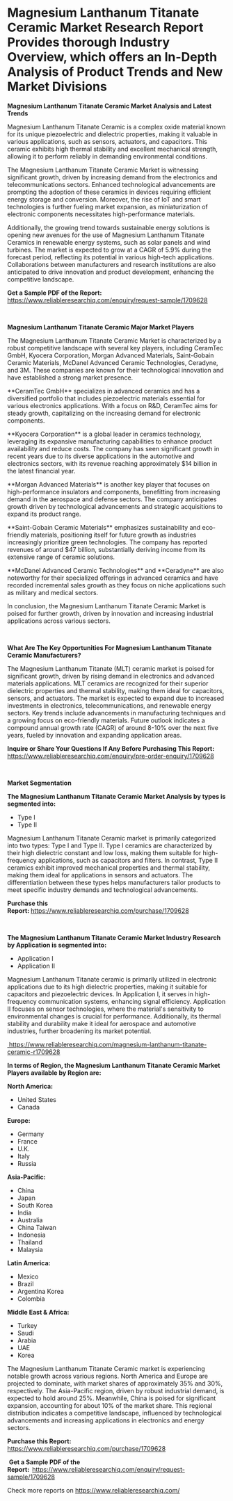 <p><h1>Magnesium Lanthanum Titanate Ceramic Market Research Report Provides thorough Industry Overview, which offers an In-Depth Analysis of Product Trends and New Market Divisions</h1></p><p><strong>Magnesium Lanthanum Titanate Ceramic Market Analysis and Latest Trends</strong></p>
<p><p>Magnesium Lanthanum Titanate Ceramic is a complex oxide material known for its unique piezoelectric and dielectric properties, making it valuable in various applications, such as sensors, actuators, and capacitors. This ceramic exhibits high thermal stability and excellent mechanical strength, allowing it to perform reliably in demanding environmental conditions.</p><p>The Magnesium Lanthanum Titanate Ceramic Market is witnessing significant growth, driven by increasing demand from the electronics and telecommunications sectors. Enhanced technological advancements are prompting the adoption of these ceramics in devices requiring efficient energy storage and conversion. Moreover, the rise of IoT and smart technologies is further fueling market expansion, as miniaturization of electronic components necessitates high-performance materials.</p><p>Additionally, the growing trend towards sustainable energy solutions is opening new avenues for the use of Magnesium Lanthanum Titanate Ceramics in renewable energy systems, such as solar panels and wind turbines. The market is expected to grow at a CAGR of 5.9% during the forecast period, reflecting its potential in various high-tech applications. Collaborations between manufacturers and research institutions are also anticipated to drive innovation and product development, enhancing the competitive landscape.</p></p>
<p><strong>Get a Sample PDF of the Report:&nbsp;</strong> <a href="https://www.reliableresearchiq.com/enquiry/request-sample/1709628?utm_campaign=3455&utm_medium=2&utm_source=Github&utm_content=ia&utm_term=27032025&utm_id=magnesium-lanthanum-titanate-ceramic">https://www.reliableresearchiq.com/enquiry/request-sample/1709628</a></p>
<p>&nbsp;</p>
<p><strong>Magnesium Lanthanum Titanate Ceramic Major Market Players</strong></p>
<p><p>The Magnesium Lanthanum Titanate Ceramic Market is characterized by a robust competitive landscape with several key players, including CeramTec GmbH, Kyocera Corporation, Morgan Advanced Materials, Saint-Gobain Ceramic Materials, McDanel Advanced Ceramic Technologies, Ceradyne, and 3M. These companies are known for their technological innovation and have established a strong market presence.</p><p>**CeramTec GmbH** specializes in advanced ceramics and has a diversified portfolio that includes piezoelectric materials essential for various electronics applications. With a focus on R&D, CeramTec aims for steady growth, capitalizing on the increasing demand for electronic components. </p><p>**Kyocera Corporation** is a global leader in ceramics technology, leveraging its expansive manufacturing capabilities to enhance product availability and reduce costs. The company has seen significant growth in recent years due to its diverse applications in the automotive and electronics sectors, with its revenue reaching approximately $14 billion in the latest financial year.</p><p>**Morgan Advanced Materials** is another key player that focuses on high-performance insulators and components, benefitting from increasing demand in the aerospace and defense sectors. The company anticipates growth driven by technological advancements and strategic acquisitions to expand its product range.</p><p>**Saint-Gobain Ceramic Materials** emphasizes sustainability and eco-friendly materials, positioning itself for future growth as industries increasingly prioritize green technologies. The company has reported revenues of around $47 billion, substantially deriving income from its extensive range of ceramic solutions.</p><p>**McDanel Advanced Ceramic Technologies** and **Ceradyne** are also noteworthy for their specialized offerings in advanced ceramics and have recorded incremental sales growth as they focus on niche applications such as military and medical sectors.</p><p>In conclusion, the Magnesium Lanthanum Titanate Ceramic Market is poised for further growth, driven by innovation and increasing industrial applications across various sectors.</p></p>
<p>&nbsp;</p>
<p><strong>What Are The Key Opportunities For Magnesium Lanthanum Titanate Ceramic Manufacturers?</strong></p>
<p><p>The Magnesium Lanthanum Titanate (MLT) ceramic market is poised for significant growth, driven by rising demand in electronics and advanced materials applications. MLT ceramics are recognized for their superior dielectric properties and thermal stability, making them ideal for capacitors, sensors, and actuators. The market is expected to expand due to increased investments in electronics, telecommunications, and renewable energy sectors. Key trends include advancements in manufacturing techniques and a growing focus on eco-friendly materials. Future outlook indicates a compound annual growth rate (CAGR) of around 8-10% over the next five years, fueled by innovation and expanding application areas.</p></p>
<p><strong>Inquire or Share Your Questions If Any Before Purchasing This Report:</strong> <a href="https://www.reliableresearchiq.com/enquiry/pre-order-enquiry/1709628?utm_campaign=3455&utm_medium=2&utm_source=Github&utm_content=ia&utm_term=27032025&utm_id=magnesium-lanthanum-titanate-ceramic">https://www.reliableresearchiq.com/enquiry/pre-order-enquiry/1709628</a></p>
<p>&nbsp;</p>
<p><strong>Market Segmentation</strong></p>
<p><strong>The Magnesium Lanthanum Titanate Ceramic Market Analysis by types is segmented into:</strong></p>
<p><ul><li>Type I</li><li>Type II</li></ul></p>
<p><p>Magnesium Lanthanum Titanate Ceramic market is primarily categorized into two types: Type I and Type II. Type I ceramics are characterized by their high dielectric constant and low loss, making them suitable for high-frequency applications, such as capacitors and filters. In contrast, Type II ceramics exhibit improved mechanical properties and thermal stability, making them ideal for applications in sensors and actuators. The differentiation between these types helps manufacturers tailor products to meet specific industry demands and technological advancements.</p></p>
<p><strong>Purchase this Report:&nbsp;</strong><a href="https://www.reliableresearchiq.com/purchase/1709628?utm_campaign=3455&utm_medium=2&utm_source=Github&utm_content=ia&utm_term=27032025&utm_id=magnesium-lanthanum-titanate-ceramic">https://www.reliableresearchiq.com/purchase/1709628</a></p>
<p>&nbsp;</p>
<p><strong>The Magnesium Lanthanum Titanate Ceramic Market Industry Research by Application is segmented into:</strong></p>
<p><ul><li>Application I</li><li>Application II</li></ul></p>
<p><p>Magnesium Lanthanum Titanate ceramic is primarily utilized in electronic applications due to its high dielectric properties, making it suitable for capacitors and piezoelectric devices. In Application I, it serves in high-frequency communication systems, enhancing signal efficiency. Application II focuses on sensor technologies, where the material's sensitivity to environmental changes is crucial for performance. Additionally, its thermal stability and durability make it ideal for aerospace and automotive industries, further broadening its market potential.</p></p>
<p><a href="https://www.reliableresearchiq.com/magnesium-lanthanum-titanate-ceramic-r1709628?utm_campaign=3455&utm_medium=2&utm_source=Github&utm_content=ia&utm_term=27032025&utm_id=magnesium-lanthanum-titanate-ceramic">&nbsp;https://www.reliableresearchiq.com/magnesium-lanthanum-titanate-ceramic-r1709628</a></p>
<p><strong>In terms of Region, the Magnesium Lanthanum Titanate Ceramic Market Players available by Region are:</strong></p>
<p>
    <p> <strong> North America: </strong>
        <ul>
            <li>United States</li>
            <li>Canada</li>
        </ul>
        </p> 
    <p> <strong> Europe: </strong>
        <ul>
            <li>Germany</li>
            <li>France</li>
            <li>U.K.</li>
            <li>Italy</li>
            <li>Russia</li>
        </ul>
        </p> 
    <p> <strong> Asia-Pacific: </strong>
        <ul>
            <li>China</li>
            <li>Japan</li>
            <li>South Korea</li>
            <li>India</li>
            <li>Australia</li>
            <li>China Taiwan</li>
            <li>Indonesia</li>
            <li>Thailand</li>
            <li>Malaysia</li>
        </ul>
        </p> 
    <p> <strong> Latin America: </strong>
        <ul>
            <li>Mexico</li>
            <li>Brazil</li>
            <li>Argentina Korea</li>
            <li>Colombia</li>
        </ul>
        </p> 
    <p> <strong> Middle East & Africa: </strong>
        <ul>
            <li>Turkey</li>
            <li>Saudi</li>
            <li>Arabia</li>
            <li>UAE</li>
            <li>Korea</li>
        </ul>
    </p>
    </p>
<p><p>The Magnesium Lanthanum Titanate Ceramic market is experiencing notable growth across various regions. North America and Europe are projected to dominate, with market shares of approximately 35% and 30%, respectively. The Asia-Pacific region, driven by robust industrial demand, is expected to hold around 25%. Meanwhile, China is poised for significant expansion, accounting for about 10% of the market share. This regional distribution indicates a competitive landscape, influenced by technological advancements and increasing applications in electronics and energy sectors.</p></p>
<p><strong>Purchase this Report: </strong><a href="https://www.reliableresearchiq.com/purchase/1709628?utm_campaign=3455&utm_medium=2&utm_source=Github&utm_content=ia&utm_term=27032025&utm_id=magnesium-lanthanum-titanate-ceramic">https://www.reliableresearchiq.com/purchase/1709628</a></p>
<p>&nbsp;<strong>Get a Sample PDF of the Report:&nbsp;&nbsp;</strong><a href="https://www.reliableresearchiq.com/enquiry/request-sample/1709628?utm_campaign=3455&utm_medium=2&utm_source=Github&utm_content=ia&utm_term=27032025&utm_id=magnesium-lanthanum-titanate-ceramic">https://www.reliableresearchiq.com/enquiry/request-sample/1709628</a></p>
<p><strong></strong></p>
<p>Check more reports on <a href="https://www.reliableresearchiq.com/?utm_campaign=3455&utm_medium=2&utm_source=Github&utm_content=ia&utm_term=27032025&utm_id=magnesium-lanthanum-titanate-ceramic">https://www.reliableresearchiq.com/</a></p>
